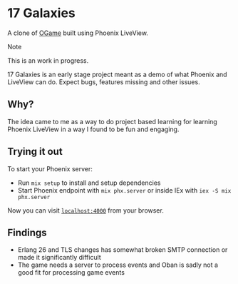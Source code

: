 # 17 Galaxies

A clone of [OGame](https://lobby.ogame.gameforge.com/) built using Phoenix LiveView.

> [!NOTE]
> This is an work in progress.
>
> 17 Galaxies is an early stage project meant as a demo of what Phoenix and LiveView can do.
> Expect bugs, features missing and other issues.

## Why?

The idea came to me as a way to do project based learning for learning Phoenix LiveView in a way I found to be fun and engaging.

## Trying it out

To start your Phoenix server:

- Run `mix setup` to install and setup dependencies
- Start Phoenix endpoint with `mix phx.server` or inside IEx with `iex -S mix phx.server`

Now you can visit [`localhost:4000`](http://localhost:4000) from your browser.

## Findings

- Erlang 26 and TLS changes has somewhat broken SMTP connection or made it significantly difficult
- The game needs a server to process events and Oban is sadly not a good fit for processing game events
